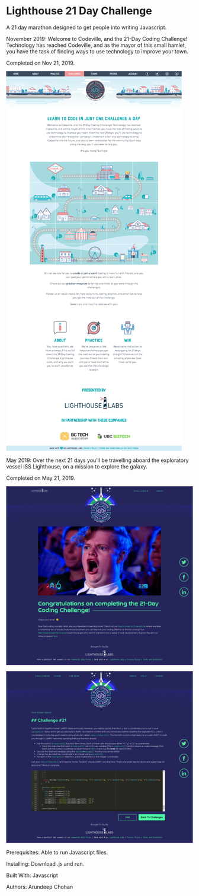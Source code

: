 # Lighthouse 21 Day Challenge

A 21 day marathon designed to get people into writing Javascript.

November 2019: Welcome to Codeville, and the 21-Day Coding Challenge! Technology has reached Codeville, and as the mayor of this small hamlet, you have the task of finding ways to use technology to improve your town. 

Completed on Nov 21, 2019.

![Screenshot](https://github.com/ArundeepChohan/Summary/blob/master/LighthouseLab21DayNov2019.png)

May 2019: Over the next 21 days you’ll be travelling aboard the exploratory vessel ISS Lighthouse, on a mission to explore the galaxy.

Completed on May 21, 2019.

![Screenshot](https://github.com/ArundeepChohan/Summary/blob/master/LighthouseLab21DayChallengeCompleted.png)

![Screenshot](https://github.com/ArundeepChohan/Summary/blob/master/LighthouseLab21DayChallenge.png)

Prerequisites: Able to run Javascript files.

Installing: Download .js and run. 

Built With: Javascript

Authors: Arundeep Chohan
